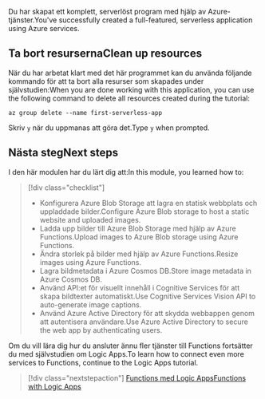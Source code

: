 <span data-ttu-id="66579-101">Du har skapat ett komplett, serverlöst program med hjälp av Azure-tjänster.</span><span class="sxs-lookup"><span data-stu-id="66579-101">You've successfully created a full-featured, serverless application using Azure services.</span></span>

## <a name="clean-up-resources"></a><span data-ttu-id="66579-102">Ta bort resurserna</span><span class="sxs-lookup"><span data-stu-id="66579-102">Clean up resources</span></span>

<span data-ttu-id="66579-103">När du har arbetat klart med det här programmet kan du använda följande kommando för att ta bort alla resurser som skapades under självstudien:</span><span class="sxs-lookup"><span data-stu-id="66579-103">When you are done working with this application, you can use the following command to delete all resources created during the tutorial:</span></span>

```azurecli
az group delete --name first-serverless-app
```

<span data-ttu-id="66579-104">Skriv `y` när du uppmanas att göra det.</span><span class="sxs-lookup"><span data-stu-id="66579-104">Type `y` when prompted.</span></span>  

## <a name="next-steps"></a><span data-ttu-id="66579-105">Nästa steg</span><span class="sxs-lookup"><span data-stu-id="66579-105">Next steps</span></span>

<span data-ttu-id="66579-106">I den här modulen har du lärt dig att:</span><span class="sxs-lookup"><span data-stu-id="66579-106">In this module, you learned how to:</span></span>
> [!div class="checklist"]
> * <span data-ttu-id="66579-107">Konfigurera Azure Blob Storage att lagra en statisk webbplats och uppladdade bilder.</span><span class="sxs-lookup"><span data-stu-id="66579-107">Configure Azure Blob storage to host a static website and uploaded images.</span></span>
> * <span data-ttu-id="66579-108">Ladda upp bilder till Azure Blob Storage med hjälp av Azure Functions.</span><span class="sxs-lookup"><span data-stu-id="66579-108">Upload images to Azure Blob storage using Azure Functions.</span></span>
> * <span data-ttu-id="66579-109">Ändra storlek på bilder med hjälp av Azure Functions.</span><span class="sxs-lookup"><span data-stu-id="66579-109">Resize images using Azure Functions.</span></span>
> * <span data-ttu-id="66579-110">Lagra bildmetadata i Azure Cosmos DB.</span><span class="sxs-lookup"><span data-stu-id="66579-110">Store image metadata in Azure Cosmos DB.</span></span>
> * <span data-ttu-id="66579-111">Använd API:et för visuellt innehåll i Cognitive Services för att skapa bildtexter automatiskt.</span><span class="sxs-lookup"><span data-stu-id="66579-111">Use Cognitive Services Vision API to auto-generate image captions.</span></span>
> * <span data-ttu-id="66579-112">Använd Azure Active Directory för att skydda webbappen genom att autentisera användare.</span><span class="sxs-lookup"><span data-stu-id="66579-112">Use Azure Active Directory to secure the web app by authenticating users.</span></span>

<span data-ttu-id="66579-113">Om du vill lära dig hur du ansluter ännu fler tjänster till Functions fortsätter du med självstudien om Logic Apps.</span><span class="sxs-lookup"><span data-stu-id="66579-113">To learn how to connect even more services to Functions, continue to the Logic Apps tutorial.</span></span> 

> [!div class="nextstepaction"]
> [<span data-ttu-id="66579-114">Functions med Logic Apps</span><span class="sxs-lookup"><span data-stu-id="66579-114">Functions with Logic Apps</span></span>](https://docs.microsoft.com/azure/azure-functions/functions-twitter-email)